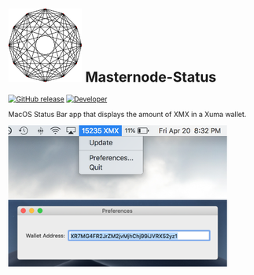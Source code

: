 # <img src="https://github.com/dillon/Masternode-Status/blob/master/Pictures/icon_128x128@2x.png" width="150"> Masternode-Status

[![GitHub release](https://img.shields.io/github/release/dpett122/Masternode-Status.svg)](https://github.com/dpett122/Masternode-Status/releases)
[![Developer](https://img.shields.io/badge/Developer-dpett122-red.svg)](http://dillonpetito.ml/)

MacOS Status Bar app that displays the amount of XMX in a Xuma wallet.

<img src="https://github.com/dillon/Masternode-Status/blob/master/Pictures/ss1XMX.png" width="445">

<img src="https://github.com/dillon/Masternode-Status/blob/master/Pictures/pref.png" width="445">  

